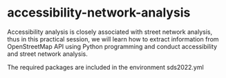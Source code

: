 # accessibility-network-analysis
Accessibility analysis is closely associated with street network analysis, thus in this practical session, we will learn how to extract information from OpenStreetMap API using Python programming and conduct accessibility and street network analysis.

The required packages are included in the environment sds2022.yml

